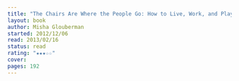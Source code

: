 ```yaml
---
title: "The Chairs Are Where the People Go: How to Live, Work, and Play in the City"
layout: book
author: Misha Glouberman
started: 2012/12/06
read: 2013/02/16
status: read
rating: "★★★☆☆"
cover: 
pages: 192
---
```

